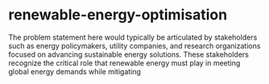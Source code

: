 # renewable-energy-optimisation
The problem statement here would typically be articulated by stakeholders  such as energy policymakers, utility companies, and research organizations  focused on advancing sustainable energy solutions. These stakeholders  recognize the critical role that renewable energy must play in meeting global  energy demands while mitigating 
